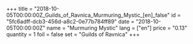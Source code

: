 +++
title = "2018-10-05T00:00:00Z_Guilds_of_Ravnica_Murmuring_Mystic_[en]_false"
id = "5fc6adff-dcb3-456d-a8c2-0e77b784ff89"
date = "2018-10-05T00:00:00Z"
name = "Murmuring Mystic"
lang = ["en"]
price = "0.13"
quantity = 1
foil = false
set = "Guilds of Ravnica"
+++
